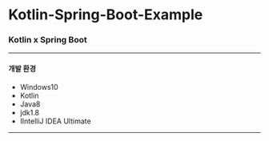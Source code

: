 # Kotlin-Spring-Boot-Example
### Kotlin x Spring Boot  
---
#### 개발 환경
- Windows10
- Kotlin
- Java8
- jdk1.8
- IIntelliJ IDEA Ultimate
---
